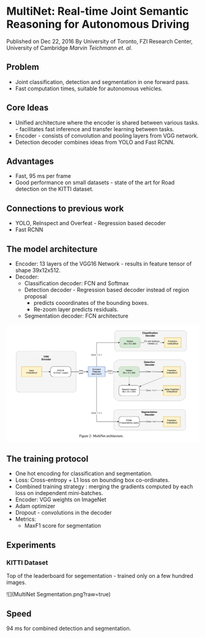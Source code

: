 # MultiNet: Real-time Joint Semantic Reasoning for Autonomous Driving

Published on Dec 22, 2016
By University of Toronto, FZI Research Center, University of Cambridge
*Marvin Teichmann et. al.*

## Problem 
* Joint classification, detection and segmentation in one forward pass.
* Fast computation times, suitable for autonomous vehicles.

## Core Ideas
* Unified architecture where the encoder is shared between various tasks. - facilitates fast inference and transfer learning between tasks.
* Encoder - consists of convolution and pooling layers from VGG network.
* Detection decoder combines ideas from YOLO and Fast RCNN.

## Advantages
* Fast, 95 ms per frame 
* Good performance on small datasets - state of the art for Road detection on the KITTI dataset.

## Connections to previous work
* YOLO, ReInspect and Overfeat - Regression based decoder
* Fast RCNN

## The model architecture
* Encoder: 
  13 layers of the VGG16 Network - results in feature tensor of shape 39x12x512.
* Decoder:
  * Classification decoder: FCN and Softmax
  * Detection decoder - Regression based decoder instead of region proposal
    - predicts cooordinates of the bounding boxes.
    - Re-zoom layer predicts residuals.
  * Segmentation decoder: FCN architecture

![](multiNet.png?raw=true)

## The training protocol
* One hot encoding for classification and segmentation.
* Loss: Cross-entropy + L1 loss on bounding box co-ordinates.
* Combined training strategy : merging the gradients computed by each loss on independent mini-batches.
* Encoder: VGG weights on ImageNet
* Adam optimizer
* Dropout - convolutions in the decoder
* Metrics:
  - MaxF1 score for segmentation
  

## Experiments
### KITTI Dataset
Top of the leaderboard for segementation - trained only on a few hundred images.

![](MultiNet Segmentation.png?raw=true)

## Speed
94 ms for combined detection and segmentation.




